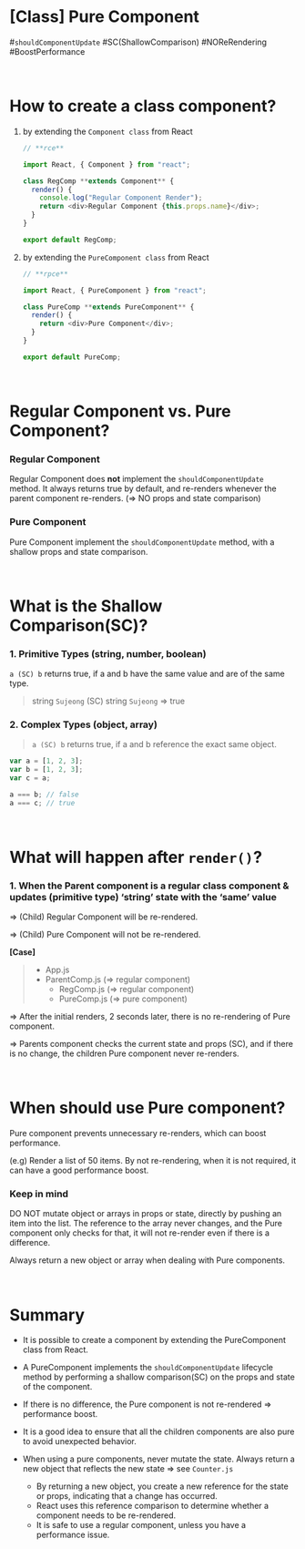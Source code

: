 # [Class] Pure Component

#`shouldComponentUpdate` #SC(ShallowComparison) #NOReRendering
#BoostPerformance

<br>

# How to create a class component?

1. by extending the `Component class` from React

   ```js
   // **rce**

   import React, { Component } from "react";

   class RegComp **extends Component** {
     render() {
       console.log("Regular Component Render");
       return <div>Regular Component {this.props.name}</div>;
     }
   }

   export default RegComp;
   ```

2. by extending the `PureComponent class` from React

   ```js
   // **rpce**

   import React, { PureComponent } from "react";

   class PureComp **extends PureComponent** {
     render() {
       return <div>Pure Component</div>;
     }
   }

   export default PureComp;
   ```

<br>

# Regular Component vs. Pure Component?

### Regular Component

Regular Component does **not** implement the `shouldComponentUpdate` method.
It always returns true by default, and re-renders whenever the parent component re-renders. (⇒ NO props and state comparison)

### Pure Component

Pure Component implement the `shouldComponentUpdate` method, with a shallow props and state comparison.

<br>

# What is the Shallow Comparison(SC)?

### 1. Primitive Types (string, number, boolean)

`a (SC) b` returns true, if a and b have the same value and are of the same type.

> string `Sujeong` (SC) string `Sujeong` ⇒ true

### 2. Complex Types (object, array)

> `a (SC) b` returns true, if a and b reference the exact same object.

```js
var a = [1, 2, 3];
var b = [1, 2, 3];
var c = a;

a === b; // false
a === c; // true
```

<br>

# What will happen after `render()`?

### 1. When the Parent component is a regular class component & updates (primitive type) ‘string’ state with the ‘same’ value

⇒ (Child) Regular Component will be re-rendered.

⇒ (Child) Pure Component will not be re-rendered.

**[Case]**

> - App.js
> - ParentComp.js (⇒ regular component)
>   - RegComp.js (⇒ regular component)
>   - PureComp.js (⇒ pure component)

⇒ After the initial renders, 2 seconds later, there is no re-rendering of Pure component.

⇒ Parents component checks the current state and props (SC), and if there is no change, the children Pure component never re-renders.

<br>

# When should use Pure component?

Pure component prevents unnecessary re-renders, which can boost performance.

(e.g) Render a list of 50 items. By not re-rendering, when it is not required, it can have a good performance boost.

### Keep in mind

DO NOT mutate object or arrays in props or state, directly by pushing an item into the list. The reference to the array never changes, and the Pure component only checks for that, it will not re-render even if there is a difference.

Always return a new object or array when dealing with Pure components.

<br>

# Summary

- It is possible to create a component by extending the PureComponent class from React.
- A PureComponent implements the `shouldComponentUpdate` lifecycle method by performing a shallow comparison(SC) on the props and state of the component.
- If there is no difference, the Pure component is not re-rendered ⇒ performance boost.
- It is a good idea to ensure that all the children components are also pure to avoid unexpected behavior.

- When using a pure components, never mutate the state. Always return a new object that reflects the new state ⇒ see `Counter.js`
  - By returning a new object, you create a new reference for the state or props, indicating that a change has occurred.
  - React uses this reference comparison to determine whether a component needs to be re-rendered.
  - It is safe to use a regular component, unless you have a performance issue.

<br>
